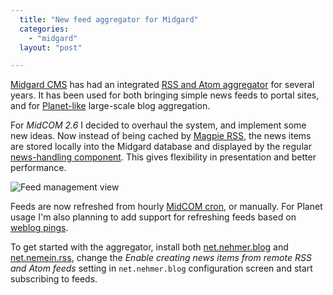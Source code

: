```yaml
---
  title: "New feed aggregator for Midgard"
  categories: 
    - "midgard"
  layout: "post"

---
```

[Midgard CMS][1] has had an integrated [RSS and Atom aggregator][2] for several years. It has been used for both bringing simple news feeds to portal sites, and for [Planet-like][3] large-scale blog aggregation.

For _MidCOM 2.6_ I decided to overhaul the system, and implement some new ideas. Now instead of being cached by [Magpie RSS][4], the news items are stored locally into the Midgard database and displayed by the regular [news-handling component][5]. This gives flexibility in presentation and better performance.

![Feed management view](https://d2vqpl3tx84ay5.cloudfront.net/net_nemein_rss_manage_small.jpg)

Feeds are now refreshed from hourly [MidCOM cron][6], or manually. For Planet usage I'm also planning to add support for refreshing feeds based on [weblog pings][7].

To get started with the aggregator, install both [net.nehmer.blog][5] and [net.nemein.rss][8], change the _Enable creating news items from remote RSS and Atom feeds_ setting in `net.nehmer.blog` configuration screen and start subscribing to feeds.

[1]: http://www.midgard-project.org/
[2]: http://www.midgard-project.org/midcom-permalink-57feb6276b2dcc01edcf3d01cb6425f6
[3]: http://www.planetplanet.org/
[4]: http://magpierss.sourceforge.net/
[5]: http://pear.midcom-project.org/index.php?package=net_nehmer_blog&release=1.1.6&downloads
[6]: http://www.midgard-project.org/api-docs/midcom/dev/midcom.services/midcom_services_cron.html
[7]: http://blo.gs/ping.php
[8]: http://pear.midcom-project.org/index.php?package=net_nemein_rss&release=2.0.0alpha1&downloads
